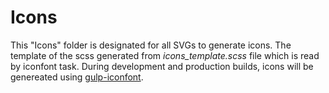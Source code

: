 # Icons

This "Icons" folder is designated for all SVGs to generate icons.
The template of the scss generated from *icons_template.scss* file which is read by iconfont task.
During development and production builds, icons will be genereated using [gulp-iconfont](https://github.com/nfroidure/gulp-iconfont).
